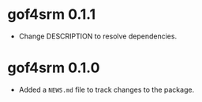 # gof4srm 0.1.1

* Change DESCRIPTION to resolve dependencies.

# gof4srm 0.1.0

* Added a `NEWS.md` file to track changes to the package.
